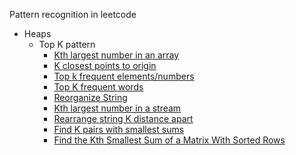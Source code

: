Pattern recognition in leetcode

* Heaps
    * Top K pattern
        * [Kth largest number in an array](https://leetcode.com/problems/kth-largest-element-in-an-array/)
        * [K closest points to origin](https://leetcode.com/problems/k-closest-points-to-origin)
        * [Top k frequent elements/numbers](https://leetcode.com/problems/top-k-frequent-elements/)
        * [Top K frequent words](https://leetcode.com/problems/top-k-frequent-words)
        * [Reorganize String](https://leetcode.com/problems/reorganize-string/)
        * [Kth largest number in a stream](https://leetcode.com/problems/kth-largest-element-in-a-stream/)
        * [Rearrange string K distance apart](https://leetcode.com/problems/rearrange-string-k-distance-apart)
        * [Find K pairs with smallest sums](https://leetcode.com/problems/find-k-pairs-with-smallest-sums/)
        * [Find the Kth Smallest Sum of a Matrix With Sorted Rows](https://leetcode.com/problems/find-the-kth-smallest-sum-of-a-matrix-with-sorted-rows/description/)
